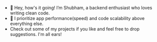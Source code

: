 - 👋 Hey, how's it going! I’m Shubham, a backend enthusiast who loves writing clean code.
- 👀 I prioritize app performance(speed) and code scalability above everything else.
- Check out some of my projects if you like and feel free to drop suggestions. I'm all ears!  

<!---
shubhamjha03563/shubhamjha03563 is a ✨ special ✨ repository because its `README.md` (this file) appears on your GitHub profile.
You can click the Preview link to take a look at your changes.
--->
